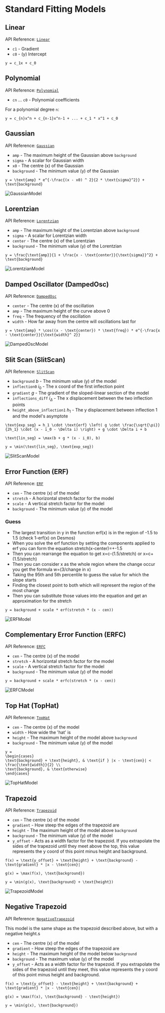 # Standard Fitting Models

## Linear

API Reference: [`Linear`](ibex_bluesky_core.fitting.Linear)

- `c1` - Gradient
- `c0` - (y) Intercept

```{math}
y = c_1x + c_0
```

## Polynomial

API Reference: [`Polynomial`](ibex_bluesky_core.fitting.Polynomial)

- `cn` ... `c0` - Polynomial coefficients

For a polynomial degree `n`:
```{math}
y = c_{n}x^n + c_{n-1}x^n-1 + ... + c_1 * x^1 + c_0 
```

## Gaussian

API Reference: [`Gaussian`](ibex_bluesky_core.fitting.Gaussian)

- `amp` - The maximum height of the Gaussian above `background`
- `sigma` - A scalar for Gaussian width
- `x0` - The centre (x) of the Gaussian
- `background` - The minimum value (y) of the Gaussian

```{math}
y = \text{amp} * e^{-\frac{(x - x0) ^ 2}{2 * \text{sigma}^2}} + \text{background}
```

![GaussianModel](../_static/images_fits/gaussian.png)

## Lorentzian

API Reference: [`Lorentzian`](ibex_bluesky_core.fitting.Lorentzian)

- `amp` - The maximum height of the Lorentzian above `background`
- `sigma` - A scalar for Lorentzian width
- `center` - The centre (x) of the Lorentzian
- `background` - The minimum value (y) of the Lorentzian

```{math}
y = \frac{\text{amp}}{1 + \frac{x - \text{center}}{\text{sigma}}^2} + \text{background}
```

![LorentzianModel](../_static/images_fits/lorentzian.png)

## Damped Oscillator (DampedOsc)

API Reference: [`DampedOsc`](ibex_bluesky_core.fitting.DampedOsc)

- `center` - The centre (x) of the oscillation
- `amp` - The maximum height of the curve above 0
- `freq` - The frequency of the oscillation
- `width` - How far away from the centre will oscillations last for

```{math}
y = \text{amp} * \cos((x - \text{center}) * \text{freq}) * e^{-\frac{x - \text{center}}{\text{width}^ 2}}
```

![DampedOscModel](../_static/images_fits/damped_osc.png)

##  Slit Scan (SlitScan)

API Reference: [`SlitScan`](ibex_bluesky_core.fitting.SlitScan)

- `background` $b$ - The minimum value (y) of the model
- `inflection0` $i_0$ - The x coord of the first inflection point
- `gradient` $g$ - The gradient of the sloped-linear section of the model
- `inflections_diff` $i_{\Delta}$ - The x displacement between the two inflection points
- `height_above_inflection1` $h_1$ - The y displacement between inflection 1 and the model's asymptote

```{math}
\text{exp_seg} = h_1 \cdot \text{erf} \left( g \cdot \frac{\sqrt{\pi}}{2h_1} \cdot (x - i_0 - \Delta i) \right) + g \cdot \Delta i + b
```

```{math}
\text{lin_seg} = \max(b + g * (x - i_0), b)
```

```{math}
y = \min(\text{lin_seg}, \text{exp_seg})
```

![SlitScanModel](../_static/images_fits/slit_scan.png)

## Error Function (ERF)

API Reference: [`ERF`](ibex_bluesky_core.fitting.ERF)

- `cen` - The centre (x) of the model
- `stretch` - A horizontal stretch factor for the model
- `scale` - A vertical stretch factor for the model
- `background` - The minimum value (y) of the model

### Guess

- The largest transition in y in the function erf(x) is in the region of -1.5 to 1.5 (check 1-erf(x) on Desmos)
- When you solve the erf function by setting the components applied to erf you can form the equation stretch(x-center)=+-1.5
- Then you can rearrange the equation to get x=c-(1.5/stretch) or x=c+(1.5/stretch)
- Then you can consider x as the whole region where the change occur you get the formula w=(3/change in x) 
- Taking the 95th and 5th percentile to guess the value for which the slope starts
- Finding the closest point to both which will represent the region of the most change
- Then you can substitute those values into the equation and get an approximation for the stretch

```{math}
y = background + scale * erf(stretch * (x - cen))
```

![ERFModel](../_static/images_fits/erf.png)

## Complementary Error Function (ERFC)

API Reference: [`ERFC`](ibex_bluesky_core.fitting.ERFC)

- `cen` - The centre (x) of the model
- `stretch` - A horizontal stretch factor for the model
- `scale` - A vertical stretch factor for the model
- `background` - The minimum value (y) of the model

```{math}
y = background + scale * erfc(stretch * (x - cen))
```

![ERFCModel](../_static/images_fits/erfc.png)

## Top Hat (TopHat)

API Reference: [`TopHat`](ibex_bluesky_core.fitting.TopHat)

- `cen` - The centre (x) of the model
- `width` - How wide the 'hat' is
- `height` - The maximum height of the model above `background`
- `background` - The minimum value (y) of the model

```{math}
y = 
\begin{cases} 
\text{background} + \text{height}, & \text{if } |x - \text{cen}| < \frac{\text{width}}{2} \\
\text{background}, & \text{otherwise}
\end{cases}
```

![TopHatModel](../_static/images_fits/tophat.png)

## Trapezoid

API Reference: [`Trapezoid`](ibex_bluesky_core.fitting.Trapezoid)

- `cen` - The centre (x) of the model
- `gradient` - How steep the edges of the trapezoid are
- `height` - The maximum height of the model above `background`
- `background` - The minimum value (y) of the model
- `y_offset` - Acts as a width factor for the trapezoid. If you extrapolate the sides of the trapezoid until they meet above the top, this value represents the y coord of this point minus height and background.

```{math}
f(x) = \text{y_offset} + \text{height} + \text{background} - \text{gradient} * |x - \text{cen}|
```
```{math}
g(x) = \max(f(x), \text{background})
```
```{math}
y = \min(g(x), \text{background} + \text{height})
```

![TrapezoidModel](../_static/images_fits/trapezoid.png)

## Negative Trapezoid

API Reference: [`NegativeTrapezoid`](ibex_bluesky_core.fitting.NegativeTrapezoid)

This model is the same shape as the trapezoid described above, but with a negative height.s

- `cen` - The centre (x) of the model
- `gradient` - How steep the edges of the trapezoid are
- `height` - The maximum height of the model below `background`
- `background` - The maximum value (y) of the model
- `y_offset` - Acts as a width factor for the trapezoid. If you extrapolate the sides of the trapezoid until they meet, this value represents the y coord of this point minus height and background.

```{math}
f(x) = \text{y_offset} - \text{height} + \text{background} + \text{gradient} * |x - \text{cen}|
```
```{math}
g(x) = \max(f(x), \text{background} - \text{height})
```
```{math}
y = \min(g(x), \text{background})
```
